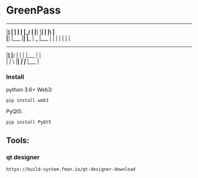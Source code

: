 # GreenPass

___  _    ____ ____ _  _ ____ _  _ ____ _ _  _    
|__] |    |  | |    |_/  |    |__| |__| | |\ |    
|__] |___ |__| |___ | \_ |___ |  | |  | | | \|    
                                                  
___  ____ ____  _ ____ ____ ___                   
|__] |__/ |  |  | |___ |     |                    
|    |  \ |__| _| |___ |___  |                    

### Install
python 3.6+
Web3:
```
pip install web3
```
PyQt5:
```
pip install PyQt5
```
## Tools:
### qt designer
```
https://build-system.fman.io/qt-designer-download
```